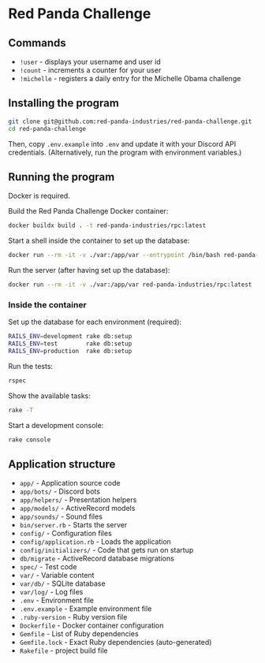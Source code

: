 # Red Panda Challenge

## Commands

- `!user` - displays your username and user id
- `!count` - increments a counter for your user
- `!michelle` - registers a daily entry for the Michelle Obama challenge

## Installing the program

```bash
git clone git@github.com:red-panda-industries/red-panda-challenge.git
cd red-panda-challenge
```

Then, copy `.env.example` into `.env` and update it with your Discord API credentials.
(Alternatively, run the program with environment variables.)

## Running the program

Docker is required.

Build the Red Panda Challenge Docker container:
```bash
docker buildx build . -t red-panda-industries/rpc:latest
```

Start a shell inside the container to set up the database:
```bash
docker run --rm -it -v ./var:/app/var --entrypoint /bin/bash red-panda-industries/rpc:latest
```

Run the server (after having set up the database):
```bash
docker run --rm -it -v ./var:/app/var red-panda-industries/rpc:latest
```

### Inside the container

Set up the database for each environment (required):
```bash
RAILS_ENV=development rake db:setup
RAILS_ENV=test        rake db:setup
RAILS_ENV=production  rake db:setup
```

Run the tests:
```bash
rspec
```

Show the available tasks:
```bash
rake -T
```

Start a development console:
```bash
rake console
```

## Application structure

- `app/` - Application source code
- `app/bots/` - Discord bots
- `app/helpers/` - Presentation helpers
- `app/models/` - ActiveRecord models
- `app/sounds/` - Sound files
- `bin/server.rb` - Starts the server
- `config/` - Configuration files
- `config/application.rb` - Loads the application
- `config/initializers/` - Code that gets run on startup
- `db/migrate` - ActiveRecord database migrations
- `spec/` - Test code
- `var/` - Variable content
- `var/db/` - SQLite database
- `var/log/` - Log files
- `.env` - Environment file
- `.env.example` - Example environment file
- `.ruby-version` - Ruby version file
- `Dockerfile` - Docker container configuration
- `Gemfile` - List of Ruby dependencies
- `Gemfile.lock` - Exact Ruby dependencies (auto-generated)
- `Rakefile` - project build file
